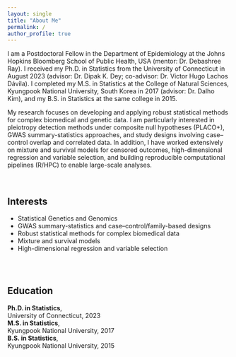 ```yaml
---
layout: single
title: "About Me"
permalink: /            
author_profile: true    
---
```


I am a Postdoctoral Fellow in the Department of Epidemiology at the Johns Hopkins Bloomberg School of Public Health, USA (mentor: Dr. Debashree Ray). I received my Ph.D. in Statistics from the University of Connecticut in August 2023 (advisor: Dr. Dipak K. Dey; co-advisor: Dr. Victor Hugo Lachos Dávila). I completed my M.S. in Statistics at the College of Natural Sciences, Kyungpook National University, South Korea in 2017 (advisor: Dr. Dalho Kim), and my B.S. in Statistics at the same college in 2015.

My research focuses on developing and applying robust statistical methods for complex biomedical and genetic data. I am particularly interested in pleiotropy detection methods under composite null hypotheses (PLACO+), GWAS summary-statistics approaches, and study designs involving case–control overlap and correlated data. In addition, I have worked extensively on mixture and survival models for censored outcomes, high-dimensional regression and variable selection, and building reproducible computational pipelines (R/HPC) to enable large-scale analyses.

<!-- 두 칼럼 레이아웃 -->
<div style="display:flex; gap:2rem; flex-wrap:wrap; align-items:flex-start; margin-top:2rem">

  <div style="flex:1 1 300px; min-width:280px">
    <h2>Interests</h2>
    <ul>
      <li>Statistical Genetics and Genomics</li>
      <li>GWAS summary-statistics and case–control/family-based designs</li>
      <li>Robust statistical methods for complex biomedical data</li>
      <li>Mixture and survival models</li>
      <li>High-dimensional regression and variable selection</li>
    </ul>
  </div>

  <div style="flex:1 1 300px; min-width:280px">
    <h2>Education</h2>
    <ul style="list-style:none; padding-left:0">
      <li><strong>Ph.D. in Statistics</strong>,<br>University of Connecticut, 2023</li>
      <li><strong>M.S. in Statistics</strong>,<br>Kyungpook National University, 2017</li>
      <li><strong>B.S. in Statistics</strong>,<br>Kyungpook National University, 2015</li>
    </ul>
  </div>

</div>
